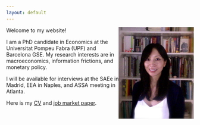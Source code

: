 ```yaml
---
layout: default
---
```

<head>
  <title>Jenny Chan PhD Candidate UPF</title>
  <meta  name="Description"   content="jenny chan upf economics phd candidate">
</head>

<p align="center">
  <img width="40%" height="40%" src="/assets/Final_1_mod4.jpg" align="right">
</p>

Welcome to my website!

I am a PhD candidate in Economics at the Universitat Pompeu Fabra (UPF) and Barcelona GSE. My research interests are in macroeconomics, information frictions, and monetary policy.

I will be available for interviews at the SAEe in Madrid, EEA in Naples, and ASSA meeting in Atlanta.

Here is my [CV](https://www.dropbox.com/s/utflwqdqxadxkkv/CV_JChan_new3.pdf?dl=0) and [job market paper](https://www.dropbox.com/s/lijn2c53uech9ig/ChanJ_JMP.pdf?dl=0).

<!--Here's how you link to a [webpage in your site](/teaching/), and
here's a link to an [external site](https://www.google.com)

**Upcoming Presentations**

My CV is available [here](https://www.dropbox.com/s/isg6wnh2tpoqafm/ChanJ_BriefCV.pdf?dl=0)
-->
